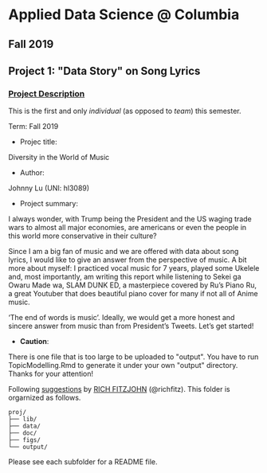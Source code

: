 # Applied Data Science @ Columbia
## Fall 2019
## Project 1: "Data Story" on Song Lyrics

### [Project Description](doc/)
This is the first and only *individual* (as opposed to *team*) this semester. 

Term: Fall 2019

+ Projec title: 

Diversity in the World of Music

+ Author:

Johnny Lu (UNI: hl3089)

+ Project summary: 

I always wonder, with Trump being the President and the US waging trade wars to almost all major economies, are americans or even the people in this world more conservative in their culture?

Since I am a big fan of music and we are offered with data about song lyrics, I would like to give an answer from the perspective of music. A bit more about myself: I practiced vocal music for 7 years, played some Ukelele and, most importantly, am writing this report while listening to Sekei ga Owaru Made wa, SLAM DUNK ED, a masterpiece covered by Ru’s Piano Ru, a great Youtuber that does beautiful piano cover for many if not all of Anime music.

‘The end of words is music’. Ideally, we would get a more honest and sincere answer from music than from President’s Tweets. Let’s get started!

+ __Caution__: 

There is one file that is too large to be uploaded to "output". You have to run TopicModelling.Rmd to generate it under your own "output" directory. Thanks for your attention!

Following [suggestions](http://nicercode.github.io/blog/2013-04-05-projects/) by [RICH FITZJOHN](http://nicercode.github.io/about/#Team) (@richfitz). This folder is orgarnized as follows.

```
proj/
├── lib/
├── data/
├── doc/
├── figs/
└── output/
```

Please see each subfolder for a README file.
